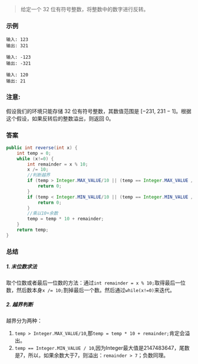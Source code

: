 >给定一个 32 位有符号整数，将整数中的数字进行反转。

###   示例
```
输入: 123
输出: 321

输入: -123
输出: -321

输入: 120
输出: 21
```


###   注意:
假设我们的环境只能存储 32 位有符号整数，其数值范围是 [−231,  231 − 1]。根据这个假设，如果反转后的整数溢出，则返回 0。


###   答案

```java
public int reverse(int x) {
    int temp = 0;
    while (x!=0) {
        int remainder = x % 10;
        x /= 10;
        //判断越界
        if (temp > Integer.MAX_VALUE/10 || (temp == Integer.MAX_VALUE / 10 && remainder > 7)) {
            return 0;
        }
        if (temp < Integer.MIN_VALUE/10 || (temp == Integer.MIN_VALUE / 10 && remainder < -8)) {
            return 0;
        }
        //乘以10+余数
        temp = temp * 10 + remainder;
    }
    return temp;
}
```


###   总结
#####    1. 末位数求法

取个位数或者最后一位数的方法：通过`int remainder = x % 10;`取得最后一位数，然后数本身`x /= 10;`割掉最后一个数。然后通过`while(x!=0)`来迭代。

#####    2. 越界判断
越界分为两种：
1. `temp > Integer.MAX_VALUE/10`,那`temp = temp * 10 + remainder;`肯定会溢出。
2. `temp == Integer.MIN_VALUE / 10`,因为Integer最大值是2147483647，尾数是7，所以，如果余数大于7，则溢出：`remainder > 7`；负数同理。

